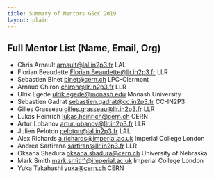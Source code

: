 ```yaml
---
title: Summary of Mentors GSoC 2019
layout: plain
---
```


## Full Mentor List (Name, Email, Org)

* Chris Arnault [arnault@lal.in2p3.fr](mailto:arnault@lal.in2p3.fr) LAL
* Florian Beaudette [Florian.Beaudette@llr.in2p3.fr](mailto:Florian.Beaudette@llr.in2p3.fr) LLR
* Sebastien Binet [binet@cern.ch](mailto:binet@cern.ch) LPC-Clermont
* Arnaud Chiron [chiron@llr.in2p3.fr](mailto:chiron@llr.in2p3.fr) LLR
* Ulrik Egede [ulrik.egede@monash.edu](mailto:ulrik.egede@monash.edu) Monash University
* Sebastien Gadrat [sebastien.gadrat@cc.in2p3.fr](mailto:sebastien.gadrat@cc.in2p3.fr) CC-IN2P3
* Gilles Grasseau [gilles.grasseau@llr.in2p3.fr](mailto:gilles.grasseau@llr.in2p3.fr) LLR
* Lukas Heinrich [lukas.heinrich@cern.ch](mailto:lukas.heinrich@cern.ch) CERN
* Artur Lobanov [artur.lobanov@llr.in2p3.fr](mailto:artur.lobanov@llr.in2p3.fr) LLR
* Julien Peloton [peloton@lal.in2p3.fr](mailto:peloton@lal.in2p3.fr) LAL
* Alex Richards [a.richards@imperial.ac.uk](mailto:a.richards@imperial.ac.uk) Imperial College London
* Andrea Sartirana [sartiran@llr.in2p3.fr](mailto:sartiran@llr.in2p3.fr) LLR
* Oksana Shadura [oksana.shadura@cern.ch](mailto:oksana.shadura@cern.ch) University of Nebraska
* Mark Smith [mark.smith1@imperial.ac.uk](mailto:mark.smith1@imperial.ac.uk) Imperial College London
* Yuka Takahashi [yuka@cern.ch](mailto:yuka@cern.ch) CERN


 



  
